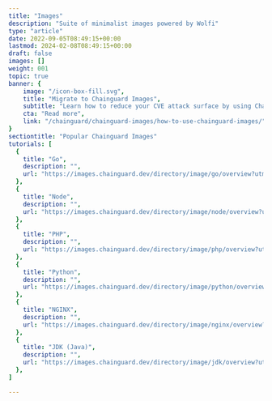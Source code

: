 ```yaml
---
title: "Images"
description: "Suite of minimalist images powered by Wolfi"
type: "article"
date: 2022-09-05T08:49:15+00:00
lastmod: 2024-02-08T08:49:15+00:00
draft: false
images: []
weight: 001
topic: true
banner: {
    image: "/icon-box-fill.svg",
    title: "Migrate to Chainguard Images",
    subtitle: "Learn how to reduce your CVE attack surface by using Chainguard Images",
    cta: "Read more",
    link: "/chainguard/chainguard-images/how-to-use-chainguard-images/"
}
sectiontitle: "Popular Chainguard Images"
tutorials: [
  {
    title: "Go",
    description: "",
    url: "https://images.chainguard.dev/directory/image/go/overview?utm_source=cg-academy&utm_medium=website&utm_campaign=dev-enablement&utm_content=edu-content-chainguard-chainguard-images"
  },
  {
    title: "Node",
    description: "",
    url: "https://images.chainguard.dev/directory/image/node/overview?utm_source=cg-academy&utm_medium=website&utm_campaign=dev-enablement&utm_content=edu-content-chainguard-chainguard-images"
  },
  {
    title: "PHP",
    description: "",
    url: "https://images.chainguard.dev/directory/image/php/overview?utm_source=cg-academy&utm_medium=website&utm_campaign=dev-enablement&utm_content=edu-content-chainguard-chainguard-images"
  },
  {
    title: "Python",
    description: "",
    url: "https://images.chainguard.dev/directory/image/python/overview?utm_source=cg-academy&utm_medium=website&utm_campaign=dev-enablement&utm_content=edu-content-chainguard-chainguard-images"
  },
  {
    title: "NGINX",
    description: "",
    url: "https://images.chainguard.dev/directory/image/nginx/overview?utm_source=cg-academy&utm_medium=website&utm_campaign=dev-enablement&utm_content=edu-content-chainguard-chainguard-images"
  },
  {
    title: "JDK (Java)",
    description: "",
    url: "https://images.chainguard.dev/directory/image/jdk/overview?utm_source=cg-academy&utm_medium=website&utm_campaign=dev-enablement&utm_content=edu-content-chainguard-chainguard-images"
  },
]

---
```

